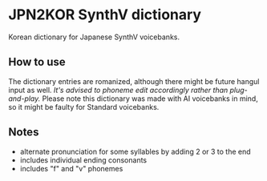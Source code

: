 # JPN2KOR SynthV dictionary
Korean dictionary for Japanese SynthV voicebanks.
## How to use
The dictionary entries are romanized, although there might be future hangul input as well. *It's advised to phoneme edit accordingly rather than plug-and-play.* Please note this dictionary was made with AI voicebanks in mind, so it might be faulty for Standard voicebanks.
## Notes
* alternate pronunciation for some syllables by adding 2 or 3 to the end
* includes individual ending consonants
* includes "f" and "v" phonemes
